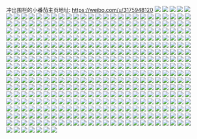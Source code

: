 冲出围栏的小番茄主页地址: https://weibo.com/u/3175948120 
![](https://wx4.sinaimg.cn/mw2000/bd4d1f58ly1h8wojea6csj20u019047d.jpg) 
![](https://wx4.sinaimg.cn/mw2000/bd4d1f58ly1h8wojdseqqj20u0190115.jpg) 
![](https://wx4.sinaimg.cn/mw2000/bd4d1f58ly1h8wonx0i48j22c03404qq.jpg) 
![](https://wx4.sinaimg.cn/mw2000/bd4d1f58ly1h8wojfu3fcj21900u0k21.jpg) 
![](https://wx4.sinaimg.cn/mw2000/bd4d1f58ly1h8womkr285j23403407wj.jpg) 
![](https://wx4.sinaimg.cn/mw2000/bd4d1f58ly1h8womzolocj20u0190qdd.jpg) 
![](https://wx4.sinaimg.cn/mw2000/bd4d1f58ly1h8womz22lzj20u0190tj7.jpg) 
![](https://wx4.sinaimg.cn/mw2000/bd4d1f58ly1h8wojxkvdvj20u0190wos.jpg) 
![](https://wx4.sinaimg.cn/mw2000/bd4d1f58ly1h8wojep1noj20u0190dnu.jpg) 
![](https://wx4.sinaimg.cn/mw2000/bd4d1f58ly1h8ujapfg1sj20ea0owmyf.jpg) 
![](https://wx4.sinaimg.cn/mw2000/bd4d1f58ly1h8k21ssb5xj20e10nuwfi.jpg) 
![](https://wx4.sinaimg.cn/mw2000/bd4d1f58ly1h8k27u39sjj20ku194x1r.jpg) 
![](https://wx4.sinaimg.cn/mw2000/bd4d1f58ly1h8k27v9jekj20ku194x1t.jpg) 
![](https://wx4.sinaimg.cn/mw2000/bd4d1f58ly1h8bdu4vevvj20ku0rf457.jpg) 
![](https://wx4.sinaimg.cn/mw2000/bd4d1f58ly1h8bdft9hjyj20u00u0aft.jpg) 
![](https://wx4.sinaimg.cn/mw2000/bd4d1f58ly1h8bdc5q5j5j22c03404qr.jpg) 
![](https://wx4.sinaimg.cn/mw2000/bd4d1f58ly1h8bdc3noj0j22c03401kz.jpg) 
![](https://wx4.sinaimg.cn/mw2000/bd4d1f58ly1h8bdc4mv3ij22c0340x6p.jpg) 
![](https://wx4.sinaimg.cn/mw2000/bd4d1f58ly1h8bdbz54m7j23402c07wj.jpg) 
![](https://wx4.sinaimg.cn/mw2000/bd4d1f58ly1h8bdk0q73vj20jj0kgq98.jpg) 
![](https://wx4.sinaimg.cn/mw2000/bd4d1f58ly1h8bdfh3pk9j20rs13mwyh.jpg) 
![](https://wx4.sinaimg.cn/mw2000/bd4d1f58ly1h7x09vc8pqj20u00u0aft.jpg) 
![](https://wx4.sinaimg.cn/mw2000/bd4d1f58ly1h7x0b75qzmj22c0340hdu.jpg) 
![](https://wx4.sinaimg.cn/mw2000/bd4d1f58ly1h7x0a115ycj23402c07wk.jpg) 
![](https://wx4.sinaimg.cn/mw2000/bd4d1f58ly1h7x09u1mubj22c0340u0x.jpg) 
![](https://wx4.sinaimg.cn/mw2000/bd4d1f58ly1h6x7jiivk0j20k10b5abz.jpg) 
![](https://wx4.sinaimg.cn/mw2000/bd4d1f58ly1h6x7fm9bzsj20u0141q7n.jpg) 
![](https://wx4.sinaimg.cn/mw2000/bd4d1f58ly1h6x7l9rhjaj21410u0why.jpg) 
![](https://wx4.sinaimg.cn/mw2000/bd4d1f58ly1h6x7fonz1kj21400u043i.jpg) 
![](https://wx4.sinaimg.cn/mw2000/bd4d1f58ly1h6x7fnql00j20u0140k1d.jpg) 
![](https://wx4.sinaimg.cn/mw2000/bd4d1f58ly1h6x7fmw8l9j20u0140n71.jpg) 
![](https://wx4.sinaimg.cn/mw2000/bd4d1f58ly1h6x7fk3cz7j21400u0n0k.jpg) 
![](https://wx4.sinaimg.cn/mw2000/bd4d1f58ly1h6x7fkg6hwj20kp0kc42y.jpg) 
![](https://wx4.sinaimg.cn/mw2000/bd4d1f58ly1h6x7fl82utj20ku0rhjtx.jpg) 
![](https://wx4.sinaimg.cn/mw2000/bd4d1f58ly1h6x7fjtf2aj20ku0rd41n.jpg) 
![](https://wx4.sinaimg.cn/mw2000/bd4d1f58ly1h6x7fkok69j20h80hmgoi.jpg) 
![](https://wx4.sinaimg.cn/mw2000/bd4d1f58ly1h5h59209bxj20kw1b0ad2.jpg) 
![](https://wx4.sinaimg.cn/mw2000/bd4d1f58ly1h5h594xj3mj22dc35sx6r.jpg) 
![](https://wx4.sinaimg.cn/mw2000/bd4d1f58ly1h5h5d31q42j20sg1qvb01.jpg) 
![](https://wx4.sinaimg.cn/mw2000/bd4d1f58ly1h5h591sitaj20u0140gwo.jpg) 
![](https://wx4.sinaimg.cn/mw2000/bd4d1f58ly1h5h59ur4q2j235s35s1l2.jpg) 
![](https://wx4.sinaimg.cn/mw2000/bd4d1f58ly1h5h5a9ehk6j20u01404b4.jpg) 
![](https://wx4.sinaimg.cn/mw2000/bd4d1f58ly1h5h59wlpm4j20sg35se81.jpg) 
![](https://wx4.sinaimg.cn/mw2000/bd4d1f58ly1h5h59xf33gj21b90zewrr.jpg) 
![](https://wx4.sinaimg.cn/mw2000/bd4d1f58ly1h49509k9r7j22c033yb2b.jpg) 
![](https://wx4.sinaimg.cn/mw2000/bd4d1f58ly1h4950h8xwkj21o024cnpd.jpg) 
![](https://wx4.sinaimg.cn/mw2000/bd4d1f58ly1h4950bggb0j21o024ehdt.jpg) 
![](https://wx4.sinaimg.cn/mw2000/bd4d1f58ly1h4950e6u2ij21o0280e81.jpg) 
![](https://wx4.sinaimg.cn/mw2000/bd4d1f58ly1h4950cf6lij23403407wj.jpg) 
![](https://wx4.sinaimg.cn/mw2000/bd4d1f58ly1h2xsgaz9qoj20ld0sgjuq.jpg) 
![](https://wx4.sinaimg.cn/mw2000/bd4d1f58ly1h2xsgcx4g1j23402c0hdu.jpg) 
![](https://wx4.sinaimg.cn/mw2000/bd4d1f58ly1h2xsgeqxhzj21o02804qq.jpg) 
![](https://wx4.sinaimg.cn/mw2000/bd4d1f58ly1h2xsg9lstoj2340340x6q.jpg) 
![](https://wx4.sinaimg.cn/mw2000/bd4d1f58ly1h2xsgarky7j20sg0g07ap.jpg) 
![](https://wx4.sinaimg.cn/mw2000/bd4d1f58ly1h2xsg8ixxhj20ke147k15.jpg) 
![](https://wx4.sinaimg.cn/mw2000/bd4d1f58ly1h2xsgadufej215o1e1h4g.jpg) 
![](https://wx4.sinaimg.cn/mw2000/bd4d1f58ly1h2m8foonttj22c03407wh.jpg) 
![](https://wx4.sinaimg.cn/mw2000/bd4d1f58ly1h2m8fnw2whj22c0340npd.jpg) 
![](https://wx4.sinaimg.cn/mw2000/bd4d1f58ly1h2gff9ri4kj22c0340npd.jpg) 
![](https://wx4.sinaimg.cn/mw2000/bd4d1f58ly1h2gffr125tj22c0340x6p.jpg) 
![](https://wx4.sinaimg.cn/mw2000/bd4d1f58ly1h2gffezp7yj233z25dx6q.jpg) 
![](https://wx4.sinaimg.cn/mw2000/bd4d1f58ly1h2gff722mzj22c0340b2a.jpg) 
![](https://wx4.sinaimg.cn/mw2000/bd4d1f58ly1h2gffnrbb3j22801o07wi.jpg) 
![](https://wx4.sinaimg.cn/mw2000/bd4d1f58ly1h2gffpe76qj22c0340x6p.jpg) 
![](https://wx4.sinaimg.cn/mw2000/bd4d1f58ly1h2gffx1hlgj21o02807wi.jpg) 
![](https://wx4.sinaimg.cn/mw2000/bd4d1f58ly1h2cz8yk0lvj20u0140gzf.jpg) 
![](https://wx4.sinaimg.cn/mw2000/bd4d1f58ly1h2b5e1vu7ij20ku0kmag9.jpg) 
![](https://wx4.sinaimg.cn/mw2000/bd4d1f58ly1h2b5g4b1a5j21400u0qhk.jpg) 
![](https://wx4.sinaimg.cn/mw2000/bd4d1f58ly1h2cztyvgucj21400u0jyj.jpg) 
![](https://wx4.sinaimg.cn/mw2000/bd4d1f58ly1h2b5g4zukhj20u0140ahv.jpg) 
![](https://wx4.sinaimg.cn/mw2000/bd4d1f58ly1h2czoa3zyyj22c0340x6q.jpg) 
![](https://wx4.sinaimg.cn/mw2000/bd4d1f58ly1h2czwqpwiuj23402c0b2b.jpg) 
![](https://wx4.sinaimg.cn/mw2000/bd4d1f58ly1h2cznfvj5yj20ku0r8aei.jpg) 
![](https://wx4.sinaimg.cn/mw2000/bd4d1f58ly1h2czsym7jrj20ku0n3aex.jpg) 
![](https://wx4.sinaimg.cn/mw2000/bd4d1f58ly1h2ak7jb3f2j22c0340u0x.jpg) 
![](https://wx4.sinaimg.cn/mw2000/bd4d1f58ly1h2ak7kb42sj22c0340b29.jpg) 
![](https://wx4.sinaimg.cn/mw2000/bd4d1f58ly1h29010b33dj22c03401kz.jpg) 
![](https://wx4.sinaimg.cn/mw2000/bd4d1f58ly1h2906b226uj20km0rfjyd.jpg) 
![](https://wx4.sinaimg.cn/mw2000/bd4d1f58ly1h2902hv5m4j215o1axdzy.jpg) 
![](https://wx4.sinaimg.cn/mw2000/bd4d1f58ly1h2901f47phj22c0340npf.jpg) 
![](https://wx4.sinaimg.cn/mw2000/bd4d1f58ly1h290158uyqj22c0340qv5.jpg) 
![](https://wx4.sinaimg.cn/mw2000/bd4d1f58ly1h29038c3sjj22c03401l0.jpg) 
![](https://wx4.sinaimg.cn/mw2000/bd4d1f58ly1h1wp9n8sfmj22001i0u0x.jpg) 
![](https://wx4.sinaimg.cn/mw2000/bd4d1f58ly1h1wp9mhp3ej20ku0piwkj.jpg) 
![](https://wx4.sinaimg.cn/mw2000/bd4d1f58ly1h1wp9pttpzj20l90sgn6j.jpg) 
![](https://wx4.sinaimg.cn/mw2000/bd4d1f58ly1h1wpc55qjaj21jk26onlw.jpg) 
![](https://wx4.sinaimg.cn/mw2000/bd4d1f58ly1h1wp9rogm2j215o3344qq.jpg) 
![](https://wx4.sinaimg.cn/mw2000/bd4d1f58ly1h1wp9o623xj2147340npd.jpg) 
![](https://wx4.sinaimg.cn/mw2000/bd4d1f58ly1h1wpcx24uzj20mf0yewky.jpg) 
![](https://wx4.sinaimg.cn/mw2000/bd4d1f58ly1h1wpcxe3rej20mo0wuwme.jpg) 
![](https://wx4.sinaimg.cn/mw2000/bd4d1f58ly1h1wp9t4tnqj21o0280u0x.jpg) 
![](https://wx4.sinaimg.cn/mw2000/bd4d1f58ly1h1wpf7y822j213u0tu10t.jpg) 
![](https://wx4.sinaimg.cn/mw2000/bd4d1f58ly1h1wphbospjj20u0142qel.jpg) 
![](https://wx4.sinaimg.cn/mw2000/bd4d1f58ly1h1wp9p27k4j22pf340hdu.jpg) 
![](https://wx4.sinaimg.cn/mw2000/bd4d1f58ly1h154t9wrqaj22c03401ky.jpg) 
![](https://wx4.sinaimg.cn/mw2000/bd4d1f58ly1h154t7twefj20ku0ru79n.jpg) 
![](https://wx4.sinaimg.cn/mw2000/bd4d1f58ly1h154tcgey0j22c03401l0.jpg) 
![](https://wx4.sinaimg.cn/mw2000/bd4d1f58ly1h154te91goj22c0340npg.jpg) 
![](https://wx4.sinaimg.cn/mw2000/bd4d1f58ly1h0hsfre2nxj22c0340hdw.jpg) 
![](https://wx4.sinaimg.cn/mw2000/bd4d1f58ly1h0hsfvxggdj22c0340npf.jpg) 
![](https://wx4.sinaimg.cn/mw2000/bd4d1f58ly1h0hsfu6bx3j22c0340qv5.jpg) 
![](https://wx4.sinaimg.cn/mw2000/bd4d1f58ly1h0hsfo05wqj23402c07wj.jpg) 
![](https://wx4.sinaimg.cn/mw2000/bd4d1f58ly1h0gtlnm5jzj20xc3pcqv5.jpg) 
![](https://wx4.sinaimg.cn/mw2000/bd4d1f58ly1h09vyqtncwj20u00u0k2a.jpg) 
![](https://wx4.sinaimg.cn/mw2000/bd4d1f58ly1h09vwkp1vdj20ku1941kx.jpg) 
![](https://wx4.sinaimg.cn/mw2000/bd4d1f58ly1gzketz7jbqj20ku1947gq.jpg) 
![](https://wx4.sinaimg.cn/mw2000/bd4d1f58ly1gzketv3reqj20ku1947ih.jpg) 
![](https://wx4.sinaimg.cn/mw2000/bd4d1f58ly1gzketrii6xj20ku1947iw.jpg) 
![](https://wx4.sinaimg.cn/mw2000/bd4d1f58ly1gzketqpja3j20ku194njt.jpg) 
![](https://wx4.sinaimg.cn/mw2000/bd4d1f58ly1gzkets7q9vj20ku194qie.jpg) 
![](https://wx4.sinaimg.cn/mw2000/bd4d1f58ly1gzketwupp2j20ku194tlz.jpg) 
![](https://wx4.sinaimg.cn/mw2000/bd4d1f58ly1gzketw224yj20ku1947in.jpg) 
![](https://wx4.sinaimg.cn/mw2000/bd4d1f58ly1gzketxwx7kj20ku194wue.jpg) 
![](https://wx4.sinaimg.cn/mw2000/bd4d1f58ly1gzketyk6lij20ku194wnu.jpg) 
![](https://wx4.sinaimg.cn/mw2000/bd4d1f58ly1gz9r0avjg3j22c0340hdu.jpg) 
![](https://wx4.sinaimg.cn/mw2000/bd4d1f58ly1gz9r6gmlo1j22c02vqnpe.jpg) 
![](https://wx4.sinaimg.cn/mw2000/bd4d1f58ly1gz9r6ihj6xj23402c07wj.jpg) 
![](https://wx4.sinaimg.cn/mw2000/bd4d1f58ly1gz9r6ksatdj23402c0b2b.jpg) 
![](https://wx4.sinaimg.cn/mw2000/bd4d1f58ly1gz9r0g12xsj22c0340u0y.jpg) 
![](https://wx4.sinaimg.cn/mw2000/bd4d1f58ly1gyh3vtc2v2j22c0340e84.jpg) 
![](https://wx4.sinaimg.cn/mw2000/bd4d1f58ly1gyh3vvwbmwj22c0340qv7.jpg) 
![](https://wx4.sinaimg.cn/mw2000/bd4d1f58ly1gyh3vygvsfj22c0340qv7.jpg) 
![](https://wx4.sinaimg.cn/mw2000/bd4d1f58ly1gyh3w0yx6yj22c03401ky.jpg) 
![](https://wx4.sinaimg.cn/mw2000/bd4d1f58ly1gx4jjav95xj22c0340npe.jpg) 
![](https://wx4.sinaimg.cn/mw2000/bd4d1f58ly1gx4jp7bpf5j20tu13u18z.jpg) 
![](https://wx4.sinaimg.cn/mw2000/bd4d1f58ly1gx4jo4jv8dj20tu11kgsj.jpg) 
![](https://wx4.sinaimg.cn/mw2000/bd4d1f58ly1gx4jo4xg4sj20tu11mq98.jpg) 
![](https://wx4.sinaimg.cn/mw2000/bd4d1f58ly1gx4jo571ctj20tu11h7dc.jpg) 
![](https://wx4.sinaimg.cn/mw2000/bd4d1f58ly1gx4jo5j7zrj20tu11qaj7.jpg) 
![](https://wx4.sinaimg.cn/mw2000/bd4d1f58ly1gx4jo68wwuj20tq10ydlu.jpg) 
![](https://wx4.sinaimg.cn/mw2000/bd4d1f58ly1gx4jo5vhqej20tu11j7e6.jpg) 
![](https://wx4.sinaimg.cn/mw2000/bd4d1f58ly1gx4jo2us3qj20hs0gjdhk.jpg) 
![](https://wx4.sinaimg.cn/mw2000/bd4d1f58ly1gwg6772svnj222q33z4qs.jpg) 
![](https://wx4.sinaimg.cn/mw2000/bd4d1f58ly1gwg674ckaxj218y0u00xb.jpg) 
![](https://wx4.sinaimg.cn/mw2000/bd4d1f58ly1gwg6799qasj222q340kjo.jpg) 
![](https://wx4.sinaimg.cn/mw2000/bd4d1f58ly1gwg673w5itj22c033ynpe.jpg) 
![](https://wx4.sinaimg.cn/mw2000/bd4d1f58ly1gwg67el5zvj21ey0u0wjx.jpg) 
![](https://wx4.sinaimg.cn/mw2000/bd4d1f58ly1gwg67bnsu7j222q340e84.jpg) 
![](https://wx4.sinaimg.cn/mw2000/bd4d1f58ly1gwg67e7rs0j222q3407wk.jpg) 
![](https://wx4.sinaimg.cn/mw2000/bd4d1f58ly1gwg67f0rjij218y0u049c.jpg) 
![](https://wx4.sinaimg.cn/mw2000/bd4d1f58ly1gwg67fxyu9j222p311qv5.jpg) 
![](https://wx4.sinaimg.cn/mw2000/bd4d1f58ly1gw15eamjudj20uk5bvhdu.jpg) 
![](https://wx4.sinaimg.cn/mw2000/bd4d1f58ly1gw15ecstvoj20uk6px4qr.jpg) 
![](https://wx4.sinaimg.cn/mw2000/bd4d1f58ly1gw15eerajnj20uk7kl7wj.jpg) 
![](https://wx4.sinaimg.cn/mw2000/bd4d1f58ly1gw15eh0gn6j20uk6pxu0y.jpg) 
![](https://wx4.sinaimg.cn/mw2000/bd4d1f58ly1gw15ek682fj22802yo4qr.jpg) 
![](https://wx4.sinaimg.cn/mw2000/bd4d1f58ly1gw15eohtpdj22c0340npf.jpg) 
![](https://wx4.sinaimg.cn/mw2000/003sVXbGly1gve2gru1o8j60vh0olako02.jpg) 
![](https://wx4.sinaimg.cn/mw2000/003sVXbGly1gve2ot1e7tj61400u0q4t02.jpg) 
![](https://wx4.sinaimg.cn/mw2000/003sVXbGly1gve2gsxlu4j61400u0wsn02.jpg) 
![](https://wx4.sinaimg.cn/mw2000/003sVXbGly1gve2gtz33mj60u01407de02.jpg) 
![](https://wx4.sinaimg.cn/mw2000/003sVXbGly1gve2gsfzmhj60u0140wy702.jpg) 
![](https://wx4.sinaimg.cn/mw2000/003sVXbGly1gve2gtnqf0j60u0140ah102.jpg) 
![](https://wx4.sinaimg.cn/mw2000/003sVXbGly1gve2x4rkcbj61400u0h2802.jpg) 
![](https://wx4.sinaimg.cn/mw2000/bd4d1f58ly1gve2gtbwjbj21400u0tfw.jpg) 
![](https://wx4.sinaimg.cn/mw2000/003sVXbGly1gve2grbwwzj60u0140at402.jpg) 
![](https://wx4.sinaimg.cn/mw2000/bd4d1f58ly1guz01n538aj20u011wwpx.jpg) 
![](https://wx4.sinaimg.cn/mw2000/003sVXbGly1guz09f5ku9j60u014017402.jpg) 
![](https://wx4.sinaimg.cn/mw2000/003sVXbGly1guz0ded2hoj613u0tuqis02.jpg) 
![](https://wx4.sinaimg.cn/mw2000/003sVXbGly1guz0bmi21yj63402c0u0y02.jpg) 
![](https://wx4.sinaimg.cn/mw2000/003sVXbGly1guz0bow97nj63402c07wj02.jpg) 
![](https://wx4.sinaimg.cn/mw2000/003sVXbGly1guz0bqyfksj63402c0kjm02.jpg) 
![](https://wx4.sinaimg.cn/mw2000/003sVXbGly1guyzo3buhdj63402c0e8202.jpg) 
![](https://wx4.sinaimg.cn/mw2000/003sVXbGly1guyzz85f8fj63402c0qv602.jpg) 
![](https://wx4.sinaimg.cn/mw2000/003sVXbGly1guyzo5gbuuj62801o07wh02.jpg) 
![](https://wx4.sinaimg.cn/mw2000/bd4d1f58ly1gunis47bhgj22c03401l0.jpg) 
![](https://wx4.sinaimg.cn/mw2000/003sVXbGly1gunis5tlgyj62c03404qq02.jpg) 
![](https://wx4.sinaimg.cn/mw2000/003sVXbGly1gunisanxhaj62c0340hdw02.jpg) 
![](https://wx4.sinaimg.cn/mw2000/bd4d1f58ly1gunisbpescj23402c0u0x.jpg) 
![](https://wx4.sinaimg.cn/mw2000/003sVXbGly1gunis98l8xj60iu0osdjo02.jpg) 
![](https://wx4.sinaimg.cn/mw2000/bd4d1f58ly1gunis8locgj22c0340e83.jpg) 
![](https://wx4.sinaimg.cn/mw2000/003sVXbGly1gue9qs2079j62c0340hdt02.jpg) 
![](https://wx4.sinaimg.cn/mw2000/003sVXbGly1gu4tn7622bj61400u043502.jpg) 
![](https://wx4.sinaimg.cn/mw2000/003sVXbGly1gu4tn7gygbj61400u0tgv02.jpg) 
![](https://wx4.sinaimg.cn/mw2000/003sVXbGly1gu4tplpa50j615o1qib2902.jpg) 
![](https://wx4.sinaimg.cn/mw2000/003sVXbGly1gu4tmldqp1j63402c07wk02.jpg) 
![](https://wx4.sinaimg.cn/mw2000/003sVXbGly1gu4twsdzu3j63402c0kjm02.jpg) 
![](https://wx4.sinaimg.cn/mw2000/003sVXbGly1gu4tmfragbj61mc25se8102.jpg) 
![](https://wx4.sinaimg.cn/mw2000/003sVXbGly1gu4twr4uxvj61400u0am002.jpg) 
![](https://wx4.sinaimg.cn/mw2000/003sVXbGly1gu4txg31cmj60v90tigvc02.jpg) 
![](https://wx4.sinaimg.cn/mw2000/003sVXbGly1gu4tmodj2kj62c03401ky02.jpg) 
![](https://wx4.sinaimg.cn/mw2000/003sVXbGly1gtulw2ds1ij61sc2dshdv02.jpg) 
![](https://wx4.sinaimg.cn/mw2000/003sVXbGly1gtulw57j7hj61sc2ds7wj02.jpg) 
![](https://wx4.sinaimg.cn/mw2000/003sVXbGly1gtulw7w39tj63402c0e8302.jpg) 
![](https://wx4.sinaimg.cn/mw2000/003sVXbGly1gtulw9amh2j63402c01kz02.jpg) 
![](https://wx4.sinaimg.cn/mw2000/003sVXbGly1gtoo3elq00j63402c0qv702.jpg) 
![](https://wx4.sinaimg.cn/mw2000/003sVXbGly1gtoo3gr301j62802yo4qr02.jpg) 
![](https://wx4.sinaimg.cn/mw2000/003sVXbGly1gtoo3itsvhj63402c0qv602.jpg) 
![](https://wx4.sinaimg.cn/mw2000/003sVXbGly1gtguqp6er9j61400u0q4m02.jpg) 
![](https://wx4.sinaimg.cn/mw2000/bd4d1f58ly1gsmm4l4z9ej22c03404qq.jpg) 
![](https://wx4.sinaimg.cn/mw2000/bd4d1f58ly1gsmm82sq3ej22c0340b2a.jpg) 
![](https://wx4.sinaimg.cn/mw2000/bd4d1f58ly1gryf5o3f5sj23402c0e83.jpg) 
![](https://wx4.sinaimg.cn/mw2000/bd4d1f58ly1gryf5prlskj22c0340b2b.jpg) 
![](https://wx4.sinaimg.cn/mw2000/bd4d1f58ly1gryf5m2tvaj23402c0x6t.jpg) 
![](https://wx4.sinaimg.cn/mw2000/bd4d1f58ly1gryf5skr1kj23402c07wl.jpg) 
![](https://wx4.sinaimg.cn/mw2000/bd4d1f58ly1gryf5ut47aj22c0340x6q.jpg) 
![](https://wx4.sinaimg.cn/mw2000/bd4d1f58ly1gryf6aui0jj20u013ftya.jpg) 
![](https://wx4.sinaimg.cn/mw2000/bd4d1f58ly1grmboehrtlj20u0140qc1.jpg) 
![](https://wx4.sinaimg.cn/mw2000/bd4d1f58ly1grh24831x5j22c0340hdv.jpg) 
![](https://wx4.sinaimg.cn/mw2000/bd4d1f58ly1grh2496fynj20u01hce4u.jpg) 
![](https://wx4.sinaimg.cn/mw2000/bd4d1f58ly1gr8xcr83xgj22c0340hdw.jpg) 
![](https://wx4.sinaimg.cn/mw2000/bd4d1f58ly1gr8xcwd0etj22c0340hdv.jpg) 
![](https://wx4.sinaimg.cn/mw2000/bd4d1f58ly1gqg32bin97j20u01404ar.jpg) 
![](https://wx4.sinaimg.cn/mw2000/bd4d1f58ly1gqg32bxvi0j20u0140dpu.jpg) 
![](https://wx4.sinaimg.cn/mw2000/bd4d1f58ly1gqen0r6wyej21400u0ah3.jpg) 
![](https://wx4.sinaimg.cn/mw2000/bd4d1f58ly1gppjh62u1dj22c0340x6p.jpg) 
![](https://wx4.sinaimg.cn/mw2000/bd4d1f58ly1gppjh3onhqj22c03404qq.jpg) 
![](https://wx4.sinaimg.cn/mw2000/bd4d1f58ly1gppjh1fotdj22c033y7wi.jpg) 
![](https://wx4.sinaimg.cn/mw2000/bd4d1f58ly1gppjiopxvpj20ku1powq2.jpg) 
![](https://wx4.sinaimg.cn/mw2000/bd4d1f58ly1gpk4ca033lj20u01404bb.jpg) 
![](https://wx4.sinaimg.cn/mw2000/bd4d1f58ly1gpk4cc2zosj22c0340u13.jpg) 
![](https://wx4.sinaimg.cn/mw2000/bd4d1f58ly1gpk4celk7kj22c0340u13.jpg) 
![](https://wx4.sinaimg.cn/mw2000/bd4d1f58ly1gpk4cmormqj23402c0u0x.jpg) 
![](https://wx4.sinaimg.cn/mw2000/bd4d1f58ly1gpk4ch0e2hj22c0340b2a.jpg) 
![](https://wx4.sinaimg.cn/mw2000/bd4d1f58ly1gpk4cp0vtej22c0340npe.jpg) 
![](https://wx4.sinaimg.cn/mw2000/bd4d1f58ly1gpk4dvquk6j20on1hcq98.jpg) 
![](https://wx4.sinaimg.cn/mw2000/bd4d1f58ly1gpk4cfruy5j22c0340kjm.jpg) 
![](https://wx4.sinaimg.cn/mw2000/bd4d1f58ly1gpk4ciplhzj22r527lkjn.jpg) 
![](https://wx4.sinaimg.cn/mw2000/bd4d1f58ly1gpacfgkh6zj22c0340b2a.jpg) 
![](https://wx4.sinaimg.cn/mw2000/bd4d1f58ly1gpacfhdwgpj20ku0rgdjz.jpg) 
![](https://wx4.sinaimg.cn/mw2000/bd4d1f58ly1gpacfem4gbj20ku0fg7fh.jpg) 
![](https://wx4.sinaimg.cn/mw2000/bd4d1f58ly1gpacfir7a7j23402c0kjm.jpg) 
![](https://wx4.sinaimg.cn/mw2000/bd4d1f58ly1gp6ou11w01j20mi0u01kx.jpg) 
![](https://wx4.sinaimg.cn/mw2000/bd4d1f58ly1gp6osyb8nrj20mi0u0tyw.jpg) 
![](https://wx4.sinaimg.cn/mw2000/bd4d1f58ly1gp6otpm42gj213u0tukjl.jpg) 
![](https://wx4.sinaimg.cn/mw2000/bd4d1f58ly1gp39eekcvzj21400u0ahe.jpg) 
![](https://wx4.sinaimg.cn/mw2000/bd4d1f58ly1gohh22u4a6j22c02c0hdt.jpg) 
![](https://wx4.sinaimg.cn/mw2000/bd4d1f58ly1gohh23jh35j20ku0omafk.jpg) 
![](https://wx4.sinaimg.cn/mw2000/bd4d1f58ly1go3nfwojvnj21400u0agi.jpg) 
![](https://wx4.sinaimg.cn/mw2000/bd4d1f58ly1gnz1yp9lucj21940kue82.jpg) 
![](https://wx4.sinaimg.cn/mw2000/bd4d1f58ly1gnz1ypmf0vj20ku0f5at2.jpg) 
![](https://wx4.sinaimg.cn/mw2000/bd4d1f58ly1gnt6wue9i0j20u0140jt2.jpg) 
![](https://wx4.sinaimg.cn/mw2000/bd4d1f58ly1gnoit83pmzj225s1mae5s.jpg) 
![](https://wx4.sinaimg.cn/mw2000/bd4d1f58ly1gnbovg5nmoj22c033ye82.jpg) 
![](https://wx4.sinaimg.cn/mw2000/bd4d1f58ly1gnbovgqh2oj20u0164am2.jpg) 
![](https://wx4.sinaimg.cn/mw2000/bd4d1f58ly1gnbovhff0qj20ku0yu49p.jpg) 
![](https://wx4.sinaimg.cn/mw2000/bd4d1f58ly1gnbovdhlgjj23402c0x6p.jpg) 
![](https://wx4.sinaimg.cn/mw2000/bd4d1f58ly1gms2ztjqxej21o02801ky.jpg) 
![](https://wx4.sinaimg.cn/mw2000/bd4d1f58ly1gms2zqzo0fj22c0340x6p.jpg) 
![](https://wx4.sinaimg.cn/mw2000/bd4d1f58ly1gms337mmpaj22c0340nfm.jpg) 
![](https://wx4.sinaimg.cn/mw2000/bd4d1f58ly1gmni8r0y63j20u00gvmzi.jpg) 
![](https://wx4.sinaimg.cn/mw2000/bd4d1f58ly1gmndfzg8h9j20ku0f778e.jpg) 
![](https://wx4.sinaimg.cn/mw2000/bd4d1f58ly1gmndfzy15sj20jp0j10yk.jpg) 
![](https://wx4.sinaimg.cn/mw2000/bd4d1f58ly1gmbtdpy93wj20ku194aeu.jpg) 
![](https://wx4.sinaimg.cn/mw2000/bd4d1f58ly1glu3xfj3d3j20u0140b29.jpg) 
![](https://wx4.sinaimg.cn/mw2000/bd4d1f58ly1glrz0wgt2xj22c0340b2a.jpg) 
![](https://wx4.sinaimg.cn/mw2000/bd4d1f58ly1glrz0yvdouj22c0340b2a.jpg) 
![](https://wx4.sinaimg.cn/mw2000/bd4d1f58ly1gkc4fqhrq9j22c0340u0x.jpg) 
![](https://wx4.sinaimg.cn/mw2000/bd4d1f58ly1gkc4fotdzuj22c0340u0x.jpg) 
![](https://wx4.sinaimg.cn/mw2000/bd4d1f58ly1gkc4fs17skj22c0340x6q.jpg) 
![](https://wx4.sinaimg.cn/mw2000/bd4d1f58ly1gjca6k9i7ej23402c0hdt.jpg) 
![](https://wx4.sinaimg.cn/mw2000/bd4d1f58ly1gjca6m9nipj22c0340u0x.jpg) 
![](https://wx4.sinaimg.cn/mw2000/bd4d1f58ly1gjca6odot5j22c03407wi.jpg) 
![](https://wx4.sinaimg.cn/mw2000/bd4d1f58ly1gjca6qp0m4j23402c04qq.jpg) 
![](https://wx4.sinaimg.cn/mw2000/bd4d1f58ly1gjca6p9nykj23402c0dq4.jpg) 
![](https://wx4.sinaimg.cn/mw2000/bd4d1f58ly1gjca7hbl7rj23402c0b2a.jpg) 
![](https://wx4.sinaimg.cn/mw2000/bd4d1f58ly1ghpi92cnn7j21400u0gsf.jpg) 
![](https://wx4.sinaimg.cn/mw2000/bd4d1f58ly1ghpi91rlz8j21400u0444.jpg) 
![](https://wx4.sinaimg.cn/mw2000/bd4d1f58ly1ghpi92m91dj20u014013k.jpg) 
![](https://wx4.sinaimg.cn/mw2000/bd4d1f58ly1ghpi92xa4oj20u0140akj.jpg) 
![](https://wx4.sinaimg.cn/mw2000/bd4d1f58ly1gh5x6lyl6pj23402c07wh.jpg) 
![](https://wx4.sinaimg.cn/mw2000/bd4d1f58ly1gh5x6nqi3nj23402c0kjl.jpg) 
![](https://wx4.sinaimg.cn/mw2000/bd4d1f58ly1ggppohyx0sj22c03404qr.jpg) 
![](https://wx4.sinaimg.cn/mw2000/bd4d1f58ly1ggppoj6ntlj22c0340npe.jpg) 
![](https://wx4.sinaimg.cn/mw2000/bd4d1f58ly1ggk16mipj5j23402c04qp.jpg) 
![](https://wx4.sinaimg.cn/mw2000/bd4d1f58ly1ggk15l7lpaj23402c0kjm.jpg) 
![](https://wx4.sinaimg.cn/mw2000/bd4d1f58ly1ggk15m6hhtj22tq248npd.jpg) 
![](https://wx4.sinaimg.cn/mw2000/bd4d1f58ly1ggk15zuplrj22c03407wk.jpg) 
![](https://wx4.sinaimg.cn/mw2000/bd4d1f58ly1gg9jr9qlevj20ku194dsm.jpg) 
![](https://wx4.sinaimg.cn/mw2000/bd4d1f58ly1gg9jr9dbtrj20ku194b29.jpg) 
![](https://wx4.sinaimg.cn/mw2000/bd4d1f58ly1gg0bc4qh73j23402c0kjm.jpg) 
![](https://wx4.sinaimg.cn/mw2000/bd4d1f58ly1gg0bolg1yyj23402c0npe.jpg) 
![](https://wx4.sinaimg.cn/mw2000/bd4d1f58ly1gg0bcbfhp8j23402c0qv5.jpg) 
![](https://wx4.sinaimg.cn/mw2000/bd4d1f58ly1gg0bcdl7sqj224q1lix6p.jpg) 
![](https://wx4.sinaimg.cn/mw2000/bd4d1f58ly1gg0bc1zf06j22kt1xmnpd.jpg) 
![](https://wx4.sinaimg.cn/mw2000/bd4d1f58ly1gg0bc13qymj22c0340e84.jpg) 
![](https://wx4.sinaimg.cn/mw2000/bd4d1f58ly1ge7jok2zrlj21400u0ahu.jpg) 
![](https://wx4.sinaimg.cn/mw2000/bd4d1f58ly1ge7jola1mcj21400u0wk2.jpg) 
![](https://wx4.sinaimg.cn/mw2000/bd4d1f58ly1gdnt95a4a7j21400u049j.jpg) 
![](https://wx4.sinaimg.cn/mw2000/bd4d1f58ly1gdn8dp7fqnj20u00u042s.jpg) 
![](https://wx4.sinaimg.cn/mw2000/bd4d1f58ly1gd58lrrhlaj20u0140ahn.jpg) 
![](https://wx4.sinaimg.cn/mw2000/bd4d1f58ly1gcjhcjn3vvj20ku194780.jpg) 
![](https://wx4.sinaimg.cn/mw2000/bd4d1f58ly1gbymls1e2tj20u01407c6.jpg) 
![](https://wx4.sinaimg.cn/mw2000/bd4d1f58ly1gbymlrq0o3j20u0140wmc.jpg) 
![](https://wx4.sinaimg.cn/mw2000/bd4d1f58ly1gbymlsc7noj20u0140n4w.jpg) 
![](https://wx4.sinaimg.cn/mw2000/bd4d1f58ly1gbymlsrlf6j20u0140thh.jpg) 
![](https://wx4.sinaimg.cn/mw2000/bd4d1f58ly1gbyczw5ekfj21400u0wlx.jpg) 
![](https://wx4.sinaimg.cn/mw2000/bd4d1f58ly1gbyczwusnkj21400u0gup.jpg) 
![](https://wx4.sinaimg.cn/mw2000/bd4d1f58ly1gbyczx5a6oj21400u0n7o.jpg) 
![](https://wx4.sinaimg.cn/mw2000/bd4d1f58ly1gbyczxhmbgj21400u010q.jpg) 
![](https://wx4.sinaimg.cn/mw2000/bd4d1f58ly1gba5gdjj7gj20u0140wjx.jpg) 
![](https://wx4.sinaimg.cn/mw2000/bd4d1f58ly1gba5gdzf5zj20u01400yl.jpg) 
![](https://wx4.sinaimg.cn/mw2000/bd4d1f58ly1gb7ocoewi5j20u0140jxu.jpg) 
![](https://wx4.sinaimg.cn/mw2000/bd4d1f58ly1gaajo1afqzj22c02c0kjl.jpg) 
![](https://wx4.sinaimg.cn/mw2000/bd4d1f58ly1gaajo53bcmj22c0340npe.jpg) 
![](https://wx4.sinaimg.cn/mw2000/bd4d1f58ly1gaajo8yak8j22c03407wi.jpg) 
![](https://wx4.sinaimg.cn/mw2000/bd4d1f58ly1g9xsuiirk1j20u00u0af8.jpg) 
![](https://wx4.sinaimg.cn/mw2000/bd4d1f58ly1g8c25jktynj22c034018u.jpg) 
![](https://wx4.sinaimg.cn/mw2000/bd4d1f58ly1g88jfmajudj21o02807wh.jpg) 
![](https://wx4.sinaimg.cn/mw2000/bd4d1f58ly1g88jflc49ij21o0280e81.jpg) 
![](https://wx4.sinaimg.cn/mw2000/bd4d1f58ly1g7azid0zrhj23402c0qv6.jpg) 
![](https://wx4.sinaimg.cn/mw2000/bd4d1f58ly1g7azo74t7bj21400u0tbk.jpg) 
![](https://wx4.sinaimg.cn/mw2000/bd4d1f58ly1g6vd5egfhjj20ku194x40.jpg) 
![](https://wx4.sinaimg.cn/mw2000/bd4d1f58ly1g6vd5eyls9j20ku194hdt.jpg) 
![](https://wx4.sinaimg.cn/mw2000/bd4d1f58ly1g6vd5fgo67j20ku1941kx.jpg) 
![](https://wx4.sinaimg.cn/mw2000/bd4d1f58ly1g6vd5fz78qj20ku1947wh.jpg) 
![](https://wx4.sinaimg.cn/mw2000/bd4d1f58ly1g6vd5ga7nlj20ku1947rs.jpg) 
![](https://wx4.sinaimg.cn/mw2000/bd4d1f58ly1g6vd5gtj77j20ku1941kx.jpg) 
![](https://wx4.sinaimg.cn/mw2000/bd4d1f58ly1g6vd5dy82jj21400u078j.jpg) 
![](https://wx4.sinaimg.cn/mw2000/bd4d1f58ly1g6i5ih3mxdj21o0280npd.jpg) 
![](https://wx4.sinaimg.cn/mw2000/bd4d1f58ly1g6i5ihydnlj21o0280b29.jpg) 
![](https://wx4.sinaimg.cn/mw2000/bd4d1f58ly1g6gxor5pfmj22c0340x6p.jpg) 
![](https://wx4.sinaimg.cn/mw2000/bd4d1f58ly1g6gxotc0kcj22c0340x6p.jpg) 
![](https://wx4.sinaimg.cn/mw2000/bd4d1f58ly1g6gxovibb7j22c0340kjl.jpg) 
![](https://wx4.sinaimg.cn/mw2000/bd4d1f58ly1g6gxowvbwlj22c0340x6p.jpg) 
![](https://wx4.sinaimg.cn/mw2000/bd4d1f58ly1g6eo3o6j1lj20ku1jk14l.jpg) 
![](https://wx4.sinaimg.cn/mw2000/bd4d1f58ly1g6eo3pdhzaj216o1ku4e5.jpg) 
![](https://wx4.sinaimg.cn/mw2000/bd4d1f58ly1g6eo3q9pa1j21jk2bc7wh.jpg) 
![](https://wx4.sinaimg.cn/mw2000/bd4d1f58ly1g6eo3rerlgj216o16mkdn.jpg) 
![](https://wx4.sinaimg.cn/mw2000/bd4d1f58ly1g6eo8a64lej20u0140jsn.jpg) 
![](https://wx4.sinaimg.cn/mw2000/bd4d1f58ly1g6eo8chvb1j20u0140q65.jpg) 
![](https://wx4.sinaimg.cn/mw2000/bd4d1f58ly1g6dhnjbh5gj22c0340qv6.jpg) 
![](https://wx4.sinaimg.cn/mw2000/bd4d1f58ly1g65f5wiv8pj21400u00yi.jpg) 
![](https://wx4.sinaimg.cn/mw2000/bd4d1f58ly1g65f4gaj7qj20u0140afg.jpg) 
![](https://wx4.sinaimg.cn/mw2000/bd4d1f58ly1g656tms3k7j20u0140do0.jpg) 
![](https://wx4.sinaimg.cn/mw2000/bd4d1f58ly1g656tn4uulj20u0140gqc.jpg) 
![](https://wx4.sinaimg.cn/mw2000/bd4d1f58ly1g656tnkkwbj20u0140ahg.jpg) 
![](https://wx4.sinaimg.cn/mw2000/bd4d1f58ly1g6083v2awfj20hs0zkq7b.jpg) 
![](https://wx4.sinaimg.cn/mw2000/bd4d1f58ly1g5b5v8lhx1j20u01404by.jpg) 
![](https://wx4.sinaimg.cn/mw2000/bd4d1f58ly1g5b468pnb4j20u0140tos.jpg) 
![](https://wx4.sinaimg.cn/mw2000/bd4d1f58ly1g5b46957trj20u0140dwo.jpg) 
![](https://wx4.sinaimg.cn/mw2000/bd4d1f58ly1g58ja7sd77j20ia0ia75w.jpg) 
![](https://wx4.sinaimg.cn/mw2000/bd4d1f58ly1g52aty5dvwj20u0140jz4.jpg) 
![](https://wx4.sinaimg.cn/mw2000/bd4d1f58ly1g4zs8p5gq9j22c0340npe.jpg) 
![](https://wx4.sinaimg.cn/mw2000/bd4d1f58ly1g4zs8lce4dj22c0340npe.jpg) 
![](https://wx4.sinaimg.cn/mw2000/bd4d1f58ly1g4zs8nasw6j20ku1941kz.jpg) 
![](https://wx4.sinaimg.cn/mw2000/bd4d1f58ly1g4lwtdaob8j22c0340qv6.jpg) 
![](https://wx4.sinaimg.cn/mw2000/bd4d1f58ly1g4lwtfkkb7j22c0340e82.jpg) 
![](https://wx4.sinaimg.cn/mw2000/bd4d1f58ly1g4lwtaii8vj22c0340e81.jpg) 
![](https://wx4.sinaimg.cn/mw2000/bd4d1f58ly1g4lwtmq5vzj22c03401kx.jpg) 
![](https://wx4.sinaimg.cn/mw2000/bd4d1f58ly1g4iw3fkoh4j20ku1941kx.jpg) 
![](https://wx4.sinaimg.cn/mw2000/bd4d1f58ly1g4iw3fx9thj20ku1941kx.jpg) 
![](https://wx4.sinaimg.cn/mw2000/bd4d1f58ly1g4iw3g8kuxj20ku194x2x.jpg) 
![](https://wx4.sinaimg.cn/mw2000/bd4d1f58ly1g4iw3esoxwj20ku194x5m.jpg) 
![](https://wx4.sinaimg.cn/mw2000/bd4d1f58ly1g3x4poujglj20u0140wt6.jpg) 
![](https://wx4.sinaimg.cn/mw2000/bd4d1f58ly1g3x4pp73rcj20u0140aph.jpg) 
![](https://wx4.sinaimg.cn/mw2000/bd4d1f58ly1g3x4po7en1j20u0140n62.jpg) 
![](https://wx4.sinaimg.cn/mw2000/bd4d1f58ly1g3tiu5ekfsj22c03407wi.jpg) 
![](https://wx4.sinaimg.cn/mw2000/bd4d1f58ly1g3tiu4d3g7j22c0340kjn.jpg) 
![](https://wx4.sinaimg.cn/mw2000/bd4d1f58ly1g3n3ubrigaj21w02io7wh.jpg) 
![](https://wx4.sinaimg.cn/mw2000/bd4d1f58ly1g3n3ucyyguj21w02iox6p.jpg) 
![](https://wx4.sinaimg.cn/mw2000/bd4d1f58ly1g3n3ue114rj21w02iou0x.jpg) 
![](https://wx4.sinaimg.cn/mw2000/bd4d1f58ly1g3n3uf3fhhj21w02iou0x.jpg) 
![](https://wx4.sinaimg.cn/mw2000/bd4d1f58ly1g3n3ug1x09j21w02ioqv5.jpg) 
![](https://wx4.sinaimg.cn/mw2000/bd4d1f58ly1g35f47d0g8j20u00u0k0u.jpg) 
![](https://wx4.sinaimg.cn/mw2000/bd4d1f58ly1g35f4cyprxj20u00u012f.jpg) 
![](https://wx4.sinaimg.cn/mw2000/bd4d1f58ly1g35f407bwwj20u0140kat.jpg) 
![](https://wx4.sinaimg.cn/mw2000/bd4d1f58ly1g35f4keulfj20u0140am6.jpg) 
![](https://wx4.sinaimg.cn/mw2000/bd4d1f58ly1g2ucdjpqp1j20u0140jt3.jpg) 
![](https://wx4.sinaimg.cn/mw2000/bd4d1f58ly1g2ucdk0o3lj20u0140mzp.jpg) 
![](https://wx4.sinaimg.cn/mw2000/bd4d1f58ly1g2ucdj8qx3j22io1w04qq.jpg) 
![](https://wx4.sinaimg.cn/mw2000/bd4d1f58ly1g2ucdl3v8sj21w02iou0x.jpg) 
![](https://wx4.sinaimg.cn/mw2000/bd4d1f58ly1g25g192yuuj20u0140tk6.jpg) 
![](https://wx4.sinaimg.cn/mw2000/bd4d1f58ly1g1tc5az8vlj20c80c8js7.jpg) 
![](https://wx4.sinaimg.cn/mw2000/bd4d1f58ly1g1qu5mgfhej20u014012v.jpg) 
![](https://wx4.sinaimg.cn/mw2000/bd4d1f58ly1g1pswipjumj20u01hcnaz.jpg) 
![](https://wx4.sinaimg.cn/mw2000/bd4d1f58ly1fz6hwe5ov3j20a00hst9q.jpg) 
![](https://wx4.sinaimg.cn/mw2000/bd4d1f58ly1fz5ti4a9vnj20jg0jgac9.jpg) 
![](https://wx4.sinaimg.cn/mw2000/bd4d1f58ly1fybaru7t1vj20ku112q70.jpg) 
![](https://wx4.sinaimg.cn/mw2000/bd4d1f58ly1fybaruhjjaj20ku112q5r.jpg) 
![](https://wx4.sinaimg.cn/mw2000/bd4d1f58ly1fybart2djij20ku112tbr.jpg) 
![](https://wx4.sinaimg.cn/mw2000/bd4d1f58ly1fybaruruqbj20ku112mzw.jpg) 
![](https://wx4.sinaimg.cn/mw2000/bd4d1f58ly1fybarv5h6bj20qo0zkdjy.jpg) 
![](https://wx4.sinaimg.cn/mw2000/bd4d1f58ly1fy4dfpu1jgj20d20b4gm9.jpg) 
![](https://wx4.sinaimg.cn/mw2000/bd4d1f58ly1fxqgyfvzmqj20qo0zktig.jpg) 
![](https://wx4.sinaimg.cn/mw2000/bd4d1f58ly1fxqgzi0wp9j20qo0qodnm.jpg) 
![](https://wx4.sinaimg.cn/mw2000/bd4d1f58ly1fxqgztwsfbj20qo05qgne.jpg) 
![](https://wx4.sinaimg.cn/mw2000/bd4d1f58ly1fxqgyh1f3ij20a00hsmza.jpg) 
![](https://wx4.sinaimg.cn/mw2000/bd4d1f58ly1fxqh0444wkj20a00hswgi.jpg) 
![](https://wx4.sinaimg.cn/mw2000/bd4d1f58ly1fxmg6od9a4j21400qo4ao.jpg) 
![](https://wx4.sinaimg.cn/mw2000/bd4d1f58ly1fxbbbi93rcj207i0hsabf.jpg) 
![](https://wx4.sinaimg.cn/mw2000/bd4d1f58ly1fxbbbj29e0j20hs0a0jsx.jpg) 
![](https://wx4.sinaimg.cn/mw2000/bd4d1f58ly1fx94tw0aokj20qo0zk467.jpg) 
![](https://wx4.sinaimg.cn/mw2000/bd4d1f58ly1fx94tykyk6j20qo0zkdpf.jpg) 
![](https://wx4.sinaimg.cn/mw2000/bd4d1f58ly1fx94tu59daj20qo0zkaer.jpg) 
![](https://wx4.sinaimg.cn/mw2000/bd4d1f58ly1fwn5qo9pjcj20ku11244b.jpg) 
![](https://wx4.sinaimg.cn/mw2000/bd4d1f58ly1fwn5qr8744j20ku112jxc.jpg) 
![](https://wx4.sinaimg.cn/mw2000/bd4d1f58ly1fwn5qthdu1j20ku112jxc.jpg) 
![](https://wx4.sinaimg.cn/mw2000/bd4d1f58ly1fwn5qvdhw8j20ku112tee.jpg) 
![](https://wx4.sinaimg.cn/mw2000/bd4d1f58ly1fwmpnkv9b2j21w02ioe82.jpg) 
![](https://wx4.sinaimg.cn/mw2000/bd4d1f58ly1fwmpp9x2hcj21w02io7wi.jpg) 
![](https://wx4.sinaimg.cn/mw2000/bd4d1f58ly1fwmppz9visj22io1w04qq.jpg) 
![](https://wx4.sinaimg.cn/mw2000/bd4d1f58ly1fwmpncgbwvj217r1mcak3.jpg) 
![](https://wx4.sinaimg.cn/mw2000/bd4d1f58ly1fwag1zru0nj20ku0rsjve.jpg) 
![](https://wx4.sinaimg.cn/mw2000/bd4d1f58ly1fwag213fpuj20ku0rs79h.jpg) 
![](https://wx4.sinaimg.cn/mw2000/bd4d1f58ly1fwag23tt65j20k00zk4bl.jpg) 
![](https://wx4.sinaimg.cn/mw2000/bd4d1f58ly1fwag26ko6rj20k00zktj0.jpg) 
![](https://wx4.sinaimg.cn/mw2000/bd4d1f58ly1fwag1yqlxrj20zk0k0gv0.jpg) 
![](https://wx4.sinaimg.cn/mw2000/bd4d1f58ly1fwag270h5zj20a00hs754.jpg) 
![](https://wx4.sinaimg.cn/mw2000/bd4d1f58ly1fwag28mxtdj20qo0zktfz.jpg) 
![](https://wx4.sinaimg.cn/mw2000/bd4d1f58ly1fwag300tq8j20qo0zkaha.jpg) 
![](https://wx4.sinaimg.cn/mw2000/bd4d1f58ly1fw3zmenwinj20qo1lr46e.jpg) 
![](https://wx4.sinaimg.cn/mw2000/bd4d1f58ly1fuyvqvik89j20qo0zkage.jpg) 
![](https://wx4.sinaimg.cn/mw2000/bd4d1f58ly1fuwsdtepj5j20qo0zkdr8.jpg) 
![](https://wx4.sinaimg.cn/mw2000/bd4d1f58ly1fuwsduxg4nj20zk0qogsn.jpg) 
![](https://wx4.sinaimg.cn/mw2000/bd4d1f58ly1fuoji0lmklj20qo0zkgyl.jpg) 
![](https://wx4.sinaimg.cn/mw2000/bd4d1f58ly1fuojhspaajj20qo0zktl2.jpg) 
![](https://wx4.sinaimg.cn/mw2000/bd4d1f58ly1fuojhqw7orj20qo0zkjz1.jpg) 
![](https://wx4.sinaimg.cn/mw2000/bd4d1f58ly1ft6c298fm0j20qo1bfthq.jpg) 
![](https://wx4.sinaimg.cn/mw2000/bd4d1f58ly1frsjc5yijuj20qo0zk0wm.jpg) 
![](https://wx4.sinaimg.cn/mw2000/bd4d1f58ly1frsjc3wo5ij20qo0zk781.jpg) 
![](https://wx4.sinaimg.cn/mw2000/bd4d1f58ly1frsjc8ssbtj20qo0zkdmo.jpg) 
